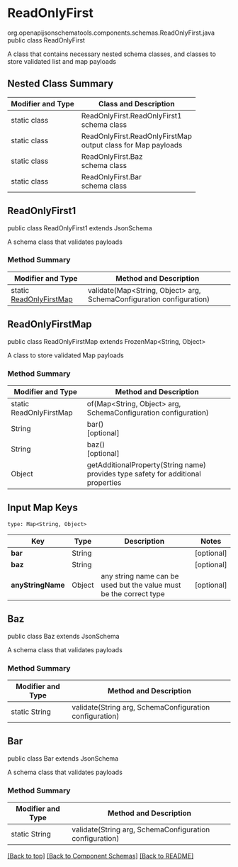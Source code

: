 # ReadOnlyFirst
org.openapijsonschematools.components.schemas.ReadOnlyFirst.java
public class ReadOnlyFirst

A class that contains necessary nested schema classes, and classes to store validated list and map payloads

## Nested Class Summary
| Modifier and Type | Class and Description |
| ----------------- | ---------------------- |
| static class | ReadOnlyFirst.ReadOnlyFirst1<br> schema class |
| static class | ReadOnlyFirst.ReadOnlyFirstMap<br> output class for Map payloads |
| static class | ReadOnlyFirst.Baz<br> schema class |
| static class | ReadOnlyFirst.Bar<br> schema class |

## ReadOnlyFirst1
public class ReadOnlyFirst1
extends JsonSchema

A schema class that validates payloads

### Method Summary
| Modifier and Type | Method and Description |
| ----------------- | ---------------------- |
| static [ReadOnlyFirstMap](#readonlyfirstmap) | validate(Map<String, Object> arg, SchemaConfiguration configuration) |

## ReadOnlyFirstMap
public class ReadOnlyFirstMap
extends FrozenMap<String, Object>

A class to store validated Map payloads

### Method Summary
| Modifier and Type | Method and Description |
| ----------------- | ---------------------- |
| static ReadOnlyFirstMap | of(Map<String, Object> arg, SchemaConfiguration configuration) |
| String | bar()<br>[optional] |
| String | baz()<br>[optional] |
| Object | getAdditionalProperty(String name)<br>provides type safety for additional properties |

## Input Map Keys
```
type: Map<String, Object>
```
Key | Type |  Description | Notes
------------ | ------------- | ------------- | -------------
**bar** | String |  | [optional]
**baz** | String |  | [optional]
**anyStringName** | Object | any string name can be used but the value must be the correct type | [optional]

## Baz
public class Baz
extends JsonSchema

A schema class that validates payloads

### Method Summary
| Modifier and Type | Method and Description |
| ----------------- | ---------------------- |
| static String | validate(String arg, SchemaConfiguration configuration) |

## Bar
public class Bar
extends JsonSchema

A schema class that validates payloads

### Method Summary
| Modifier and Type | Method and Description |
| ----------------- | ---------------------- |
| static String | validate(String arg, SchemaConfiguration configuration) |

[[Back to top]](#top) [[Back to Component Schemas]](../../../README.md#Component-Schemas) [[Back to README]](../../../README.md)
